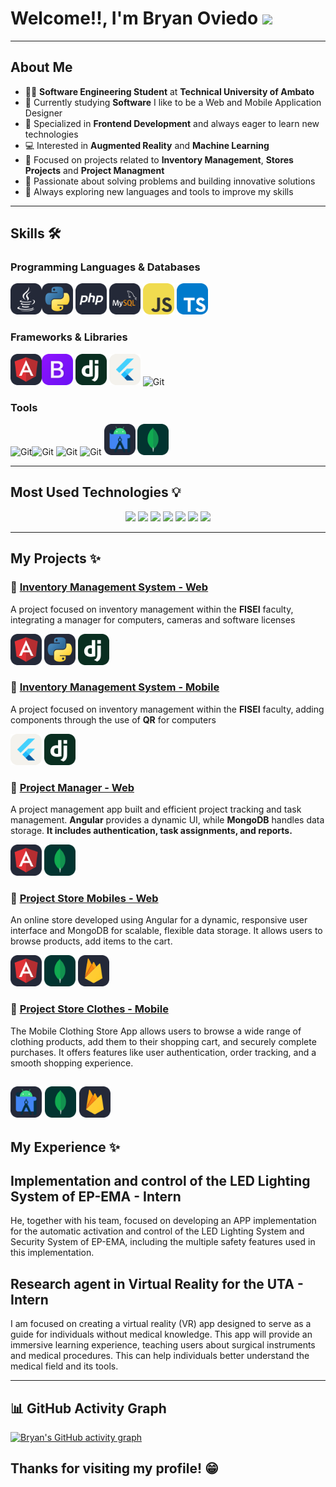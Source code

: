# Welcome!!, I'm Bryan Oviedo <img src="https://raw.githubusercontent.com/iampavangandhi/iampavangandhi/master/gifs/Hi.gif" width="30px">

---

## About Me

- 👨‍💻 **Software Engineering Student** at **Technical University of Ambato**
- 🔭 Currently studying **Software** I like to be a Web and Mobile Application Designer
- 🌱 Specialized in **Frontend Development** and always eager to learn new technologies
- 💻 Interested in **Augmented Reality** and **Machine Learning**
- 🚀 Focused on projects related to **Inventory Management**, **Stores Projects** and **Project Managment**
- 🎯 Passionate about solving problems and building innovative solutions
- 🌟 Always exploring new languages ​​and tools to improve my skills

---

## Skills 🛠️

### Programming Languages & Databases  
   <img src="https://github.com/tandpfun/skill-icons/blob/main/icons/Java-Dark.svg" width="50" height="50  " /><img src="https://github.com/tandpfun/skill-icons/blob/main/icons/Python-Dark.svg" width="50" height="50" />
     <img src="https://github.com/tandpfun/skill-icons/blob/main/icons/PHP-Dark.svg" width="50" height="50" />
     <img src="https://github.com/tandpfun/skill-icons/blob/main/icons/MySQL-Dark.svg" width="50" height="50" />
     <img src="https://github.com/tandpfun/skill-icons/blob/main/icons/JavaScript.svg" width="50" height="50" />
     <img src="https://github.com/tandpfun/skill-icons/blob/main/icons/TypeScript.svg" width="50" height="50" />
     
   
### Frameworks & Libraries  
<img src="https://github.com/tandpfun/skill-icons/blob/main/icons/Angular-Dark.svg" width="50" height="50" alt="Git"/><img src="https://github.com/tandpfun/skill-icons/blob/main/icons/Bootstrap.svg" width="50" height="50" alt="Git"/>
    <img src="https://github.com/tandpfun/skill-icons/blob/main/icons/Django.svg" width="50" height="50" alt="Git"/>
    <img src="https://github.com/tandpfun/skill-icons/blob/main/icons/Flutter-Light.svg" width="50" height="50" alt="Git"/>
    <img src="https://www.svgrepo.com/show/353912/ionic-icon.svg" width="50" height="50" alt="Git"/>
   
### Tools  
<img src="https://iconape.com/wp-content/png_logo_vector/git-icon.png" width="50" height="50" alt="Git"/><img src="https://user-images.githubusercontent.com/64439609/212556741-81407849-82c8-4926-854f-820e8a644375.png" width="50" height="50" alt="Git"/>
    <img src="https://gdm-catalog-fmapi-prod.imgix.net/ProductLogo/615f8d24-e754-4523-9466-ad180c01e728.png?auto=format,compress&size=50" width="50" height="50" alt="Git"/>
    <img src="https://user-images.githubusercontent.com/64439609/212556802-77a65ec1-aa71-4272-b603-1a57d1914678.png" width="50" height="50" alt="Git"/>
  <img src="https://github.com/tandpfun/skill-icons/blob/main/icons/AndroidStudio-Dark.svg" width="50" height="50" alt="Git"/> 
  <img src="https://github.com/tandpfun/skill-icons/blob/main/icons/MongoDB.svg" width="50" height="50" alt="Git"/> 

---

## Most Used Technologies 💡  
<div align="center">
  <img src="https://img.shields.io/badge/python%20-%2314354C.svg?&style=for-the-badge&logo=python&logoColor=white">   <img src="https://img.shields.io/badge/Java-ED8B00?style=for-the-badge&logo=java&logoColor=white">   <img src="https://img.shields.io/badge/javascript%20-%23323330.svg?&style=for-the-badge&logo=javascript&logoColor=%23F7DF1E">   <img src="https://img.shields.io/badge/html5%20-%23E34F26.svg?&style=for-the-badge&logo=html5&logoColor=white">   <img src="https://img.shields.io/badge/css3%20-%231572B6.svg?&style=for-the-badge&logo=css3&logoColor=white">   <img src="https://img.shields.io/badge/Flutter-blue?logo=flutter&amp;logoColor=white">   <img src="http://img.shields.io/badge/-VS%20Code-000000?style=for-the-badge&logo=Visual-studio-code&logoColor=blue">
</div>

---

## My Projects ✨

### 🔹 [Inventory Management System - Web](https://github.com/Invcontrol-Back/dasfrontend)
A project focused on inventory management within the **FISEI** faculty, integrating a manager for computers, cameras and software licenses

<img src="https://github.com/tandpfun/skill-icons/blob/main/icons/Angular-Dark.svg" width="50" height="50" alt="Git"/>  <img src="https://github.com/tandpfun/skill-icons/blob/main/icons/Python-Dark.svg" width="50" height="50" />  <img src="https://github.com/tandpfun/skill-icons/blob/main/icons/Django.svg" width="50" height="50" alt="Git"/>


### 🔹 [Inventory Management System - Mobile](https://github.com/Invcontrol-Back/MovilFrontend)
A project focused on inventory management within the **FISEI** faculty, adding components through the use of **QR** for computers

<img src="https://github.com/tandpfun/skill-icons/blob/main/icons/Flutter-Light.svg" width="50" height="50" alt="Git"/>  <img src="https://github.com/tandpfun/skill-icons/blob/main/icons/Django.svg" width="50" height="50" alt="Git"/>
    

### 🔹 [Project Manager - Web](https://github.com/Bryanovi/CONCURSO)
A project management app built and efficient project tracking and task management. **Angular** provides a dynamic UI, while **MongoDB** handles data storage. **It includes authentication, task assignments, and reports.**

<img src="https://github.com/tandpfun/skill-icons/blob/main/icons/Angular-Dark.svg" width="50" height="50" alt="Git"/>  <img src="https://github.com/tandpfun/skill-icons/blob/main/icons/MongoDB.svg" width="50" height="50" alt="Git"/> 


### 🔹 [Project Store Mobiles - Web](https://github.com/Bryanovi/Service-Telephone)
An online store developed using Angular for a dynamic, responsive user interface and MongoDB for scalable, flexible data storage. It allows users to browse products, add items to the cart.

<img src="https://github.com/tandpfun/skill-icons/blob/main/icons/Angular-Dark.svg" width="50" height="50" alt="Git"/>  <img src="https://github.com/tandpfun/skill-icons/blob/main/icons/MongoDB.svg" width="50" height="50" alt="Git"/>  <img src="https://github.com/tandpfun/skill-icons/blob/main/icons/Firebase-Dark.svg" width="50" height="50" alt="Git"/>

### 🔹 [Project Store Clothes - Mobile](https://github.com/Bryanovi/ProjectStoreClothes)
The Mobile Clothing Store App allows users to browse a wide range of clothing products, add them to their shopping cart, and securely complete purchases. It offers features like user authentication, order tracking, and a smooth shopping experience.

<img src="https://github.com/tandpfun/skill-icons/blob/main/icons/AndroidStudio-Dark.svg" width="50" height="50" alt="Git"/>   <img src="https://github.com/tandpfun/skill-icons/blob/main/icons/MongoDB.svg" width="50" height="50" alt="Git"/>  <img src="https://github.com/tandpfun/skill-icons/blob/main/icons/Firebase-Dark.svg" width="50" height="50" alt="Git"/>
---

## My Experience ✨

## Implementation and control of the LED Lighting System of EP-EMA - Intern
He, together with his team, focused on developing an APP implementation for the automatic activation and control of the LED Lighting System and Security System of EP-EMA, including the multiple safety features used in this implementation.

## Research agent in Virtual Reality for the UTA - Intern
I am focused on creating a virtual reality (VR) app designed to serve as a guide for individuals without medical knowledge. This app will provide an immersive learning experience, teaching users about surgical instruments and medical procedures. This can help individuals better understand the medical field and its tools.

---
## 📊 GitHub Activity Graph

[![Bryan's GitHub activity graph](https://github-readme-activity-graph.vercel.app/graph?username=Bryanovi&theme=react-dark)](https://github.com/Bryanovi)


## Thanks for visiting my profile! 😁


